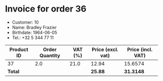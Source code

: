 # Invoice for order 36

- Customer: 10
- Name: Bradley Frazier
- Birthdate: 1964-06-05
- Tel.: +32 5 344 77 11

| Product ID | Order Quantity | VAT (%) | Price (excl. vat) | Price (incl. VAT) |
|------------|----------------|---------|-------------------|-------------------|
| 37 | 2.0 | 21.0 | 12.94 | 15.6574 |
| **Total** |                 |         | **25.88**| **31.3148** |


